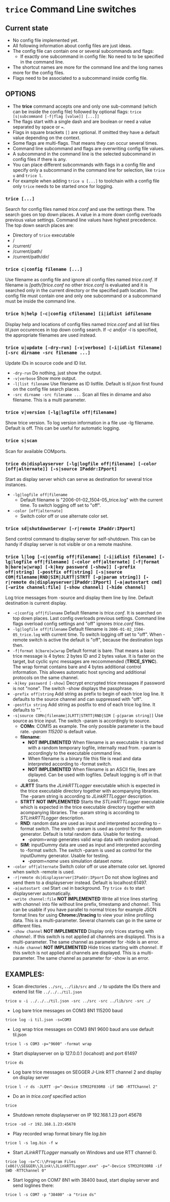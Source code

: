 
# `trice` Command Line switches
## Current state
- No config file implemented yet.
- All following information about config files are just ideas.
- The config file can contain one or several subcommands and flags:
  - If exactly one subcommand in config file: No need to to be specified in the command line.
- The shortcut names are more for the command line and the long names more for the config files.
- Flags need to be associated to a subcommand inside config file.

## OPTIONS
- The **trice** command accepts one and only one sub-command (which can be inside the config file) followed by optional flags: `trice [s|subcommand [-f|flag [value]] [...]]`
- The flags start with a single dash and are boolean or need a value separated by space or `=`. 
- Flags in square brackets `[]` are optional. If omitted they have a default value depending on the context.
- Some flags are multi-flags. That means they can occur several times.
- Command line subcommand and flags are overwriting config file values.
- A subcommand in the command line is the selected subcommand in config files if there is any.
- You can place different subcommands with flags in a config file and specify only a subcommand in the command line for selection, like `trice u` and `trice l`.
-  For example when adding `trice u [...]` to toolchain with a config file only `trice` needs to be started once for logging.

### `trice [...]`
Search for config files named *trice.conf* and use the settings there. The search goes on top down places. A value in a more down config overloads previous value settings. Command line values have highest precedence. The top down search places are:
- Directory of `trice` executable
- /
- /current/
- /current/path/
- /current/path/dir/

### `trice c|config filename [...]`
Use filename as config file and ignore all config files named *trice.conf*. If filename is *[path/]trice.conf* no other *trice.conf* is evaluated and it is searched only in the current directory or the specified path location. The config file must contain one and only one subcommand or a subcommand must be inside the command line.

### `trice h|help [-c|config cfilename] [i|idlist idfilename`
Display help and locations of config files named *trice.conf* and all list files *til.json* occurences in top down config search. If *-c* and|or *-l* is specified, the appropriate filenames are used instead.

### `trice u|update [-dry-run] [-v|verbose] [-i|idlist filename] [-src dirname -src filename ...]`
Update IDs in scource code and ID list.
- `-dry-run` Do nothing, just show the output.
- `-v|verbose` Show more output.
- `-l|list filename` Use filename as ID listfile. Default is *til.json* first found on the config file search places.
- `-src dirname -src filename ...` Scan all files in dirname and also filename. This is a multi parameter.

###  `trice v|version [-lg|logfile off|filename]`
Show trice version. To log version information in a file use -lg filename. Default is off. This can be useful for automatic logging.

### `trice s|scan`
Scan for available COMports.

### `trice ds|displayserver [-lg|logfile off|filename] [-color [off|alternate]] [-s|source IPaddr:IPport]`
Start as display server which can serve as destination for several trice instances.
- `-lg|logfile off|filename`
    - Default filename is "2006-01-02_1504-05_trice.log" with the current time. To switch logging off set to "off".
- `-color [off|alternate]`
  - Switch color off or use alternate color set.

### `trice sd|shutdownServer [-r|remote IPaddr:IPport]`
Send control command to display server for self-shutdown.
This can be handy if display server is not visible or on a remote mashine.

### `trice l|log [-c|config off|filename] [-i|idlist filename] [-lg|logfile off|filename] [-color off|alternate] [-f|format b|bare|w|wrap] [-k|key password [-show]] [-prefix off|string] [-postfix off|string] [-s|source COM|filename|RND|SIM|JLRTT|STRTT [-p|param string]] [-r|remote ds|displayserver|IPaddr:IPport] [-a|autostart cmd] [-write channel:file] [-show channel] [-hide channel]`
Log trice messages from -source and display them line by line. Default destination is current display.
- `-c|config off|filename` Default filename is *trice.conf*. It is searched on top down places. Last config overloads previous settings. Command line flags overload config settings and "off" ignores *trice.conf* files.
- `-lg|logfile off|filename` Default filename is `2006-01-02_1504-05_trice.log` with current time. To switch logging off set to "off". When -remote switch is active the default is "off", because the destination logs then.
- `-f|format b|bare|w|wrap` Default format is bare. That means a basic trice message is 4 bytes: 2 bytes ID and 2 bytes value. It is faster on the target, but cyclic sync messages are reccommended (**TRICE_SYNC**). The wrap format contains bare and 4 bytes additional control information. This allowes automatic host syncing and additional protocols on the same channel.
- `-k|key password [-show]` Decrypt encrypted trice messages if password is not "none". The switch -show displays the passphrase.
- `-prefix off|string` Add string as prefix to begin of each trice log line. It defaults to the source channel and can suppressed with "off".
- `-postfix string` Add string as postfix to end of each trice log line. It defaults to "".
- `-s|source COMn|filename|JLRTT|STRTT|RND|SIM [-p|param string]]` Use source as trice input. The switch -param is accordingly to source.
  - **COMn**: COM15 as example. The only possible parameter is the baud rate. *-param 115200* is default value.
  - **filename**: 
    - **NOT IMPLEMENTED** When filename is an executable it is started with a random temporary logfile, internally read from. -param is accordingly to the executable command line.
    - When filename is a binary file this file is read and data interpreted according to -format switch.
    - **NOT IMPLEMENTED** When filename is an ASCII file, lines are diplayed. Can be used with logfiles. Default logging is off in that case.
  - **JLRTT** Starts the *JLinkRTTLogger* executable which is expected in the trice executable directory together with acompanying libraries. The -param string is according to *JLinkRTTLogger* description.
  - **STRTT** **NOT IMPLEMENTED** Starts the *STLinkRTTLogger* executable which is expected in the trice executable directory together with acompanying libraries. The -param string is according to *STLinkRTTLogger* description.
  - **RND**: random data are used as input and interpreted according to -format switch. The switch -param is used as control for the random generator. Default is total random data. Usable for testing.
    - *-param=wrap* generates valid wrap data with random payload. 
  - **SIM**: inputDummy data are used as input and interpreted according to -format switch. The switch -param is used as control for the inputDummy generator. Usable for testing.
    - *-param=name* uses simulation dataset *name*. 
- `-color off|alternate` Switch color off or use alternate color set. Ignored when switch -remote is used.
- `-r|remote ds|displayserver|IPaddr:IPport` Do not show loglines and send them to a displayserver instead. Default is localhost:61497.
- `-a|autostart cmd` Start `cmd` in background. Try `trice ds` to start displayserver automatically.
- `-write channel:file` **NOT IMPLEMENTED** Write all trice lines starting with *channel:* into file without line prefix, timestamp and *channel:*. This can be usable if you have parallel to normal trices for example JSON format lines for using **Chrome://tracing** to view your inline profiling data. This is a multi-parameter. Several channels can go in the same or different files.
- `-show channel` **NOT IMPLEMENTED** Display only trices starting with *channel:*. If this switch is not applied all channels are displayed. This is a multi-parameter. The same channel as parameter for -hide is an error.
- `-hide channel` **NOT IMPLEMENTED** Hide trices starting with *channel:*. If this switch is not applied all channels are displayed. This is a multi-parameter. The same channel as parameter for -show is an error.
## EXAMPLES:
- Scan directories `../src`, `../lib/src` and `./` to update the IDs there and extend list file `../../../til.json`
```
trice u -i ../../../til.json -src ../src -src ../lib/src -src ./
```
- Log bare trice messages on COM3 8N1 115200 baud
```
trice log -i til.json -s=COM3
```
- Log wrap trice messages on COM3 8N1 9600 baud ans use default til.json
```
trice l -s COM3 -p="9600" -format wrap
```
- Start displayserver on ip 127.0.0.1 (locahost) and port 61497
```
trice ds
```
- Log bare trice messages on SEGGER J-Link RTT channel 2 and display on display server
```
trice l -r ds -JLRTT -p="-Device STM32F030R8 -if SWD -RTTChannel 2"
```
- Do an in *trice.conf* specified action
```
trice
```
- Shutdown remote displayserver on IP 192.168.1.23 port 45678
```
trice -sd -r 192.168.1.23:45678
```
- Play recorded wrap format binary file *log.bin* 
```
trice l -s log.bin -f w
```
- Start *JLinkRTTLogger* manually on Windows and use RTT channel 0. 
```
trice log -s="C:\\Program Files (x86)\\SEGGER\\JLink\\JLinkRTTLogger.exe" -p="-Device STM32F030R8 -if SWD -RTTChannel 0" 
```
- Start logging on COM7 8N1 with 38400 baud, start display server and send loglines there:
```
trice l -s COM7 -p "38400" -a "trice ds"
```
